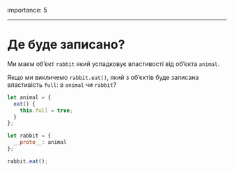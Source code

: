 importance: 5

---

# Де буде записано?

Ми маєм об’єкт `rabbit` який успадковує властивості від об’єкта `animal`.

Якщо ми викличемо `rabbit.eat()`, який з об’єктів буде записана властивість `full`: в `animal` чи `rabbit`?

```js
let animal = {
  eat() {
    this.full = true;
  }
};

let rabbit = {
  __proto__: animal
};

rabbit.eat();
```
